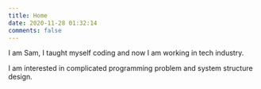 ```yaml
---
title: Home
date: 2020-11-28 01:32:14
comments: false
---
```


I am Sam, I taught myself coding and now I am working in tech industry. 

I am interested in complicated programming problem and system structure design.